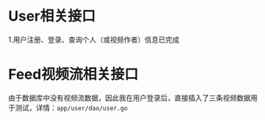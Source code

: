 # User相关接口

1.用户注册、登录、查询个人（或视频作者）信息已完成

# Feed视频流相关接口
由于数据库中没有视频流数据，因此我在用户登录后，直接插入了三条视频数据用于测试，详情：`app/user/dao/user.go`